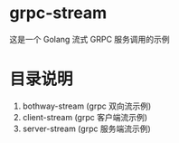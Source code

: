 # grpc-stream
这是一个 Golang 流式 GRPC 服务调用的示例

# 目录说明

1. bothway-stream (grpc 双向流示例)
2. client-stream (grpc 客户端流示例)
1. server-stream (grpc 服务端流示例)

